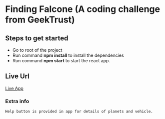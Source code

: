# Finding Falcone (A coding challenge from GeekTrust)

## Steps to get started

- Go to root of the project
- Run command **npm install** to install the dependencies
- Run command **npm start** to start the react app.

## Live Url

[Live App](https://rosh-finding-falcone.netlify.app/)

### Extra info
```
Help button is provided in app for details of planets and vehicle.
```
